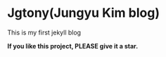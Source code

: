 # Jgtony(Jungyu Kim blog)

This is my first jekyll blog

**If you like this project, PLEASE give it a star.**